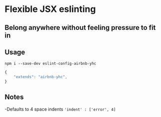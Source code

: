 # Flexible JSX eslinting #

## Belong anywhere without feeling pressure to fit in ##

## Usage ##
`npm i --save-dev eslint-config-airbnb-yhc`
```js
{
    "extends": "airbnb-yhc",
}
```

## Notes ##

-Defaults to 4 space indents     `'indent' : ['error', 4]`
 

